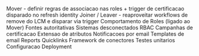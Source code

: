 Mover - definir regras de associacao nas roles + trigger de certificacao disparado no refresh identity
Joiner / Leaver - reaproveitar workflows de remove do LCM e disparar via trigger
Comportamento de Roles (ligado ao Mover)
Fontes autoritativas
Sistemas desconectados
RBAC
Campanhas de certificacao
Extensao de atributos
Notificacoes por email
Templates de email
Reports
Quicklinks
Framework de conectores
Testes unitarios
Configuracao 
Deployment
